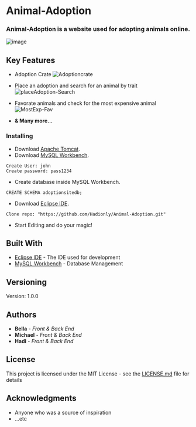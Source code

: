 # Animal-Adoption
### __Animal-Adoption is a website used for adopting animals online.__
![image](https://user-images.githubusercontent.com/55335888/84452218-3b7b7180-ac23-11ea-950f-c8aae843eed0.png)
## Key Features
- Adoption Crate
![Adoptioncrate](https://user-images.githubusercontent.com/55335888/84451948-729d5300-ac22-11ea-9673-53771808d531.gif)
- Place an adoption and search for an animal by trait
![placeAdoption-Search](https://user-images.githubusercontent.com/55335888/84451996-a1b3c480-ac22-11ea-9304-46c1eab9130a.gif)
- Favorate animals and check for the most expensive animal
![MostExp-Fav](https://user-images.githubusercontent.com/55335888/84452093-da539e00-ac22-11ea-8fc1-315681e8a7bb.gif)

- __& Many more...__
### Installing

- Download [Apache Tomcat](https://tomcat.apache.org/download-80.cgi).
- Download [MySQL Workbench](https://www.mysql.com/downloads/).
```
Create User: john
Create password: pass1234
```
- Create database inside MySQL Workbench.
```
CREATE SCHEMA adoptionsitedb;
```
- Download [Eclipse IDE](https://www.eclipse.org/downloads/packages/).
```
Clone repo: "https://github.com/Hadionly/Animal-Adoption.git"
```
- Start Editing and do your magic!

## Built With

* [Eclipse IDE](https://help.eclipse.org/2020-03/index.jsp) - The IDE used for development
* [MySQL Workbench](https://dev.mysql.com/doc/) - Database Management

## Versioning

Version: 1.0.0 

## Authors

* **Bella** - *Front & Back End* 
* **Michael** - *Front & Back End* 
* **Hadi** - *Front & Back End* 

## License

This project is licensed under the MIT License - see the [LICENSE.md](LICENSE.md) file for details

## Acknowledgments
* Anyone who was a source of inspiration
* ...etc
